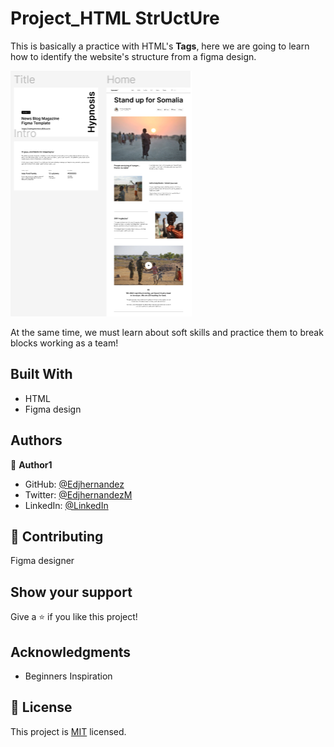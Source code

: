 # Project_HTML StrUctUre
This is basically a practice with HTML's <strong>Tags</strong>, here we are going to learn how to identify the website's structure from a figma design.

![screenshot](./photo.png)

At the same time, we must learn about soft skills and practice them to break blocks working as a team!

## Built With

- HTML
- Figma design

## Authors

👤 **Author1**

- GitHub: [@Edjhernandez](https://github.com/Edjhernandez)
- Twitter: [@EdjhernandezM](https://twitter.com/EdjhernandezM)
- LinkedIn: [@LinkedIn](https://linkedin.com/in/eduardo-jose-hernandez-marin-53b27358/)

## 🤝 Contributing

Figma designer

## Show your support

Give a ⭐️ if you like this project!

## Acknowledgments

- Beginners Inspiration

## 📝 License

This project is [MIT](./MIT.md) licensed.